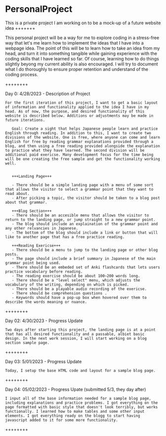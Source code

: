 # PersonalProject
This is a private project I am working on to be a mock-up of a future website idea
+++++++

This personal project will  be a way for me to explore coding in a stress-free way that let's me learn how to implement the ideas that I have into a webpage idea. The point of this will be to learn how to take an idea from my head, and turn it into something tangible while gaining experience with the coding skills that I have learned so far. Of course, learning how to do things slightly beyong my current ability is also encouraged. I will try to document what I do thoroughly to ensure proper retention and understand of the coding process.

++++++++

Day 0: 4/28/2023 - Description of Project

    For the first iteration of this project, I want to get a basic layout of information and functionality applied to the idea I have in my head. As of now, the purpose, and desired functionality of this website is described below. Additions or adjustments may be made in future iterations.

       Goal: Create a sight that helps Japanese people learn and practice English through reading. In addition to this, I want to create two divisions of the website. One is free, where anyone can come and learn English for free by reading grammar explanations provided through a blog, and then using a free reading provided alongside the explanation to practice what they have learned. The second division will be additional paid exericse. Many development focus for the time being will be one creating the free sample and get the functionality working well. 


       +++Landing Page+++

       - There should be a simple landing page with a menu of some sort that allows the visitor to select a grammar point that they want to read about. 
       - After picking a topic, the visitor should be taken to a blog post about that grammar. 
       
       +++Blog Section+++
       - There should be an accesible menu that allows the visitor to return to the landing page, or jump straight to a new grammar point.
       - The blog should include an explaination of the grammar point and any other relvancies in Japanese.
       - The bottom of the blog should include a link or button that will like to another page that has a free practice reading.

       +++Reading Exericse+++
       - There should be a menu to jump to the landing page or other blog posts. 
       - The page should include a brief summary in Japanese of the main grammar point being used. 
       - There should be an embeded set of Anki flashcards that lets users practice vocabulary before reading.
       - The reading exercise should be about 100~200 words long.
       - There should be a "level select" menu, which adjusts the vocabulary of the writing, depending on which is picked.
       - There should be a playable audio recording of the exericse.
       - There should be comprehension questions .
       - Keywords should have a pop-up box when hovered over them to describe the words meaning or nuance.


++++++++

Day 02: 4/30/2023 - Progress Update

    Two days after starting this project, the landing page is at a point that has all desired functionality and a passable, albiet basic design. In the next work session, I will start working on a blog section sample page.


++++++++

Day 03: 5/01/2023 - Progress Update

    Today, I setup the base HTML code and layout for a sample blog page. 

++++++++

Day 04: 05/02/2023 - Progress Upate (submitted 5/3, they day after)

    I input all of the base information needed for a sample blog page, including explanations and practice problems. I got everything on the page formatted with basic style that doesn't look terribly, but works functionally. I learned how to make tables and some other input elements. I got everything ready on the blogg to start having javascript added to it for some more functionality.

++++++++
